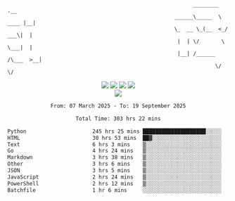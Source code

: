 ```
                                                           ________        .__ 
                                                     ______\_____  \  ____ |__|
                                                     \_  __ \_(__  <_/ ___\|  |
                                                      |  | \/       \  \___|  |
                                                      |__| /______  /\___  >__|
                                                                  \/     \/    
```

<div align="center">
  <img src="https://komarev.com/ghpvc/?username=r3ci&label=Profile%20views&color=000000&style=for-the-badge"/>
  <img src="https://img.shields.io/github/followers/R3CI?color=black&style=for-the-badge&logo=github&label=Follows"/>
  <img src="https://img.shields.io/github/stars/R3CI?color=black&style=for-the-badge&logo=github&label=Stars"/>
 
  <img src="https://github-widgetbox.vercel.app/api/profile?username=R3CI&data=followers,repositories,stars,commits&theme=rgb">
  <br>

  <img src="https://github-widgetbox.vercel.app/api/skills?languages=python,go,json&theme=rgb&includeNames=true">
  <br>
  
</p>

<!--START_SECTION:waka-->

```txt
From: 07 March 2025 - To: 19 September 2025

Total Time: 303 hrs 22 mins

Python                     245 hrs 25 mins ████████████████████░░░░░   80.08 %
HTML                       30 hrs 53 mins  ██▓░░░░░░░░░░░░░░░░░░░░░░   10.08 %
Text                       6 hrs 3 mins    ▒░░░░░░░░░░░░░░░░░░░░░░░░   01.98 %
Go                         4 hrs 24 mins   ▒░░░░░░░░░░░░░░░░░░░░░░░░   01.44 %
Markdown                   3 hrs 38 mins   ▒░░░░░░░░░░░░░░░░░░░░░░░░   01.19 %
Other                      3 hrs 6 mins    ▒░░░░░░░░░░░░░░░░░░░░░░░░   01.01 %
JSON                       3 hrs 5 mins    ▒░░░░░░░░░░░░░░░░░░░░░░░░   01.01 %
JavaScript                 2 hrs 24 mins   ▒░░░░░░░░░░░░░░░░░░░░░░░░   00.79 %
PowerShell                 2 hrs 12 mins   ▒░░░░░░░░░░░░░░░░░░░░░░░░   00.72 %
Batchfile                  1 hr 6 mins     ░░░░░░░░░░░░░░░░░░░░░░░░░   00.36 %
```

<!--END_SECTION:waka-->
